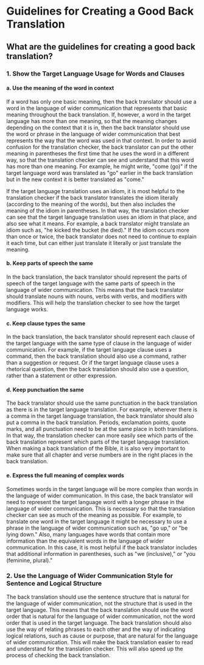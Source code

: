 # Guidelines for Creating a Good Back Translation #

## What are the guidelines for creating a good back translation? ##


### 1. Show the Target Language Usage for Words and Clauses

#### a. Use the meaning of the word in context

If a word has only one basic meaning, then the back translator should use a word in the language of wider communication that represents that basic meaning throughout the back translation. If, however, a word in the target language has more than one meaning, so that the meaning changes depending on the context that it is in, then the back translator should use the word or phrase in the language of wider communication that best represents the way that the word was used in that context. In order to avoid confusion for the translation checker, the back translator can put the other meaning in parentheses the first time that he uses the word in a different way, so that the translation checker can see and understand that this word has more than one meaning. For example, he might write, "come (go)" if the target language word was translated as "go" earlier in the back translation but in the new context it is better translated as "come."

If the target language translation uses an idiom, it is most helpful to the translation checker if the back translator translates the idiom literally (according to the meaning of the words), but then also includes the meaning of the idiom in parentheses. In that way, the translation checker can see that the target language translation uses an idiom in that place, and also see what it means. For example, a back translator might translate an idiom such as, "he kicked the bucket (he died)." If the idiom occurs more than once or twice, the back translator does not need to continue to explain it each time, but can either just translate it literally or just translate the meaning.

#### b. Keep parts of speech the same

In the back translation, the back translator should represent the parts of speech of the target language with the same parts of speech in the language of wider communication. This means that the back translator should translate nouns with nouns, verbs with verbs, and modifiers with modifiers. This will help the translation checker to see how the target language works.

#### c. Keep clause types the same

In the back translation, the back translator should represent each clause of the target language with the same type of clause in the language of wider communication. For example, if the target language clause uses a command, then the back translation should also use a command, rather than a suggestion or request. Or if the target language clause uses a rhetorical question, then the back translation should also use a question, rather than a statement or other expression.

#### d. Keep punctuation the same

The back translator should use the same punctuation in the back translation as there is in the target language translation. For example, wherever there is a comma in the target language translation, the back translator should also put a comma in the back translation. Periods, exclamation points, quote marks, and all punctuation need to be at the same place in both translations. In that way, the translation checker can more easily see which parts of the back translation represent which parts of the target language translation. When making a back translation of the Bible, it is also very important to make sure that all chapter and verse numbers are in the right places in the back translation.

#### e. Express the full meaning of complex words

Sometimes words in the target language will be more complex than words in the language of wider communication. In this case, the back translator will need to represent the target language word with a longer phrase in the language of wider communication. This is necessary so that the translation checker can see as much of the meaning as possible. For example, to translate one word in the target language it might be necessary to use a phrase in the language of wider communication such as, "go up," or "be lying down."   Also, many languages have words that contain more information than the equivalent words in the language of wider communication. In this case, it is most helpful if the back translator includes that additional information in parentheses, such as "we (inclusive)," or "you (feminine, plural)."

### 2. Use the Language of Wider Communication Style for Sentence and Logical Structure

The back translation should use the sentence structure that is natural for the language of wider communication, not the structure that is used in the target language. This means that the back translation should use the word order that is natural for the language of wider communication, not the word order that is used in the target language. The back translation should also use the way of relating phrases to each other and the way of indicating logical relations, such as cause or purpose, that are natural for the language of wider communication. This will make the back translation easier to read and understand for the translation checker. This will also speed up the process of checking the back translation.